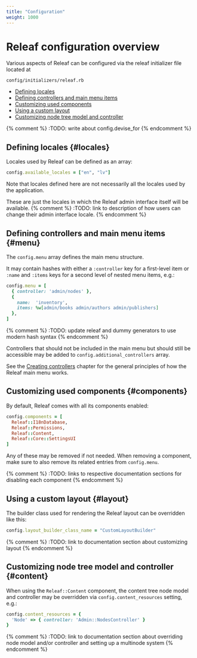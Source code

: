 ```yaml
---
title: "Configuration"
weight: 1000
---
```


# Releaf configuration overview

Various aspects of Releaf can be configured via the releaf initializer file located at

```
config/initializers/releaf.rb
```

* [Defining locales](#locales)
* [Defining controllers and main menu items](#menu)
* [Customizing used components](#components)
* [Using a custom layout](#layout)
* [Customizing node tree model and controller](#content)

{% comment %} :TODO: write about config.devise_for {% endcomment %}

## Defining locales {#locales}

Locales used by Releaf can be defined as an array:

```ruby
config.available_locales = ["en", "lv"]
```

Note that locales defined here are not necessarily all the locales used by the application.

These are just the locales in which the Releaf admin interface itself will be available.
{% comment %} :TODO: link to description of how users can change their admin interface locale. {% endcomment %}


## Defining controllers and main menu items {#menu}

The `config.menu` array defines the main menu structure.

It may contain hashes with either a `:controller` key for a first-level item or `:name` and `:items` keys for a second level of nested menu items, e.g.:

```ruby
config.menu = [
  { controller: 'admin/nodes' },
  {
    name:  'inventory',
    items: %w[admin/books admin/authors admin/publishers]
  },
]
```
{% comment %} :TODO: update releaf and dummy generators to use modern hash syntax {% endcomment %}

Controllers that should not be included in the main menu but should still be accessible may be added to `config.additional_controllers` array.

See the [Creating controllers](/documentation/creating-controllers.html) chapter for the general principles of how the Releaf main menu works.


## Customizing used components {#components}

By default, Releaf comes with all its components enabled:

```ruby
config.components = [
  Releaf::I18nDatabase,
  Releaf::Permissions,
  Releaf::Content,
  Releaf::Core::SettingsUI
]
```

Any of these may be removed if not needed. When removing a component, make sure to also remove its related entries from `config.menu`.

{% comment %} :TODO: links to respective documentation sections for disabling each component {% endcomment %}

## Using a custom layout {#layout}

The builder class used for rendering the Releaf layout can be overridden like this:

```ruby
config.layout_builder_class_name = "CustomLayoutBuilder"
```

{% comment %} :TODO: link to documentation section about customizing layout {% endcomment %}


## Customizing node tree model and controller {#content}

When using the `Releaf::Content` component, the content tree node model and controller may be overridden via `config.content_resources` setting, e.g.:

```ruby
config.content_resources = {
  'Node' => { controller: 'Admin::NodesController' }
}
```

{% comment %} :TODO: link to documentation section about overriding node model and/or controller and setting up a multinode system {% endcomment %}




